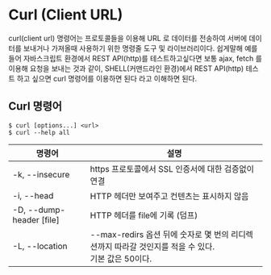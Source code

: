 # Curl (Client URL)
curl(client url) 명령어는 프로토콜들을 이용해 URL 로 데이터를 전송하여 서버에 데이터를 보내거나 가져올때 사용하기 위한 명령줄 도구 및 라이브러리이다. 쉽게말해 예를들어 자바스크립트 환경에서 REST API(http)를 테스트하고싶다면 보통 ajax, fetch 를 이용해 요청을 보내는 것과 같이, SHELL(커맨드라인 환경)에서 REST API(http) 테스트 하고 싶으면 curl 명령어를 이용하면 된다 라고 이해하면 된다.

## Curl 명령어
```Shell
$ curl [options...] <url>
$ curl --help all 
```

| 명령어                      | 설명                                                              |
|--------------------------|-----------------------------------------------------------------|
| -k, --insecure           | https 프로토콜에서 SSL 인증서에 대한 검증없이 연결                                |
| -i, --head               | HTTP 헤더만 보여주고 컨텐츠는 표시하지 않음                                      |
| -D, --dump-header [file] | HTTP 헤더를 file에 기록 (덤프)                                          |
| -L, --location           | --max-redirs 옵션 뒤에 숫자로 몇 번의 리디렉션까지 따라갈 것인지를 적을 수 있다.<br/>기본 값은 50이다. |
